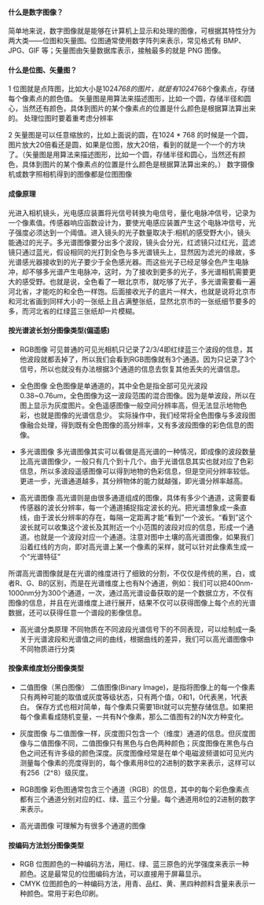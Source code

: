 #### 什么是数字图像？
简单地来说，数字图像就是能够在计算机上显示和处理的图像，可根据其特性分为两大类——位图和矢量图。位图通常使用数字阵列来表示，常见格式有 BMP、JPG、GIF 等；矢量图由矢量数据库表示，接触最多的就是 PNG 图像。

#### 什么是位图、矢量图？
1 位图就是点阵图，比如大小是1024*768的图片，就是有1024*768个像素点，存储每个像素点的颜色值。
矢量图是用算法来描述图形，比如一个圆，存储半径和圆心，当然还有颜色，具体到图片的某个像素点的位置是什么颜色是根据算法算出来的。
处理位图时要着重考虑分辨率

2 矢量图是可以任意缩放的，比如上面说的圆，在1024 * 768 的时候是一个圆，图片放大20倍看还是圆，如果是位图，放大20倍，看到的就是一个一个的方块了。（矢量图是用算法来描述图形，比如一个圆，存储半径和圆心，当然还有颜色，具体到图片的某个像素点的位置是什么颜色是根据算法算出来的。）
数字摄像机或数字照相机得到的图像都是位图图像

#### 成像原理
光进入相机镜头，光电感应装置将光信号转换为电信号，量化电脉冲信号，记录为一个像素值。传感器响应函数设计为，要使光电感应装置产生这个电脉冲信号，光子强度必须达到一个阈值。进入镜头的光子数量取决于:相机的感受野大小，镜头能通过的光子。多光谱图像要分出多个波段，镜头会分光，红滤镜只过红光，蓝滤镜只通过蓝光，假设相同的光打到全色与多光谱镜头上，显然因为滤光的缘故，多光谱感光器接收到的光子要少于全色感光器。而这些光子已经足够全色产生电脉冲，却不够多光谱产生电脉冲，这时，为了接收到更多的光子，多光谱相机需要更大的感受野。也就是说，全色看了一眼北京市，就吃够了光子，多光谱需要看一遍河北省，才能吃的和全色一样饱。后面接收光子的底片一样大，也就是说将北京市和河北省画到同样大小的一张纸上且占满整张纸，显然北京市的一张纸细节要多的多，而河北省的红绿蓝三张纸却一片模糊。

#### 按光谱波长划分图像类型(偏遥感)
* RGB图像
可见普通的可见光相机只记录了2/3/4即红绿蓝三个波段的信息，其他波段就都丢掉了，所以我们会看到RGB图像就有3个通道。因为只记录了3个信号，所以也就没有办法根据3个通道的信息去恢复其他丢失的光谱信息。
* 全色图像
全色图像是单通道的，其中全色是指全部可见光波段0.38~0.76um，全色图像为这一波段范围的混合图像。因为是单波段，所以在图上显示为灰度图片。全色遥感图像一般空间分辨率高，但无法显示地物色彩，也就是图像的光谱信息少。 实际操作中，我们经常将全色图像与多波段图像融合处理，得到既有全色图像的高分辨率，又有多波段图像的彩色信息的图像。

* 多光谱图像
多光谱图像其实可以看做是高光谱的一种情况，即成像的波段数量比高光谱图像少，一般只有几个到十几个。由于光谱信息其实也就对应了色彩信息，所以多波段遥感图像可以得到地物的色彩信息，但是空间分辨率较低。更进一步，光谱通道越多，其分辨物体的能力就越强，即光谱分辨率越高。

* 高光谱图像
高光谱则是由很多通道组成的图像，具体有多少个通道，这需要看传感器的波长分辨率，每一个通道捕捉指定波长的光。把光谱想象成一条直线，由于波长分辨率的存在，每隔一定距离才能“看到”一个波长。“看到”这个波长就可以收集这个波长及其附近一个小范围的波段对应的信息，形成一个通道。也就是一个波段对应一个通道。注意对图中土壤的高光谱图像，如果我们沿着红线的方向，即对高光谱上某一个像素的采样，就可以针对此像素生成一个“光谱特征”

所谓高光谱图像就是在光谱的维度进行了细致的分割，不仅仅是传统的黑，白，或者R、G、B的区别，而是在光谱维度上也有N个通道，例如：我们可以把400nm-1000nm分为300个通道，一次，通过高光谱设备获取的是一个数据立方，不仅有图像的信息，并且在光谱维度上进行展开，结果不仅可以获得图像上每个点的光谱数据，还可以获得任意一个谱段的影像信息。
* 高光谱分类原理
不同物质在不同波段光谱信号下的不同表现，可以绘制成一条关于光谱波段和光谱值之间的曲线，根据曲线的差异，我们可以高光谱图像中不同物质进行分类

#### 按像素维度划分图像类型
* 二值图像（黑白图像）
二值图像(Binary Image)，是指将图像上的每一个像素只有两种可能的取值或灰度等级状态，只有两个值，0和1，0代表黑，1代表白。
保存方式也相对简单，每个像素只需要1Bit就可以完整存储信息。如果把每个像素看成随机变量，一共有N个像素，那么二值图有2的N次方种变化。

* 灰度图像
与二值图像一样，灰度图只包含一个（维度）通道的信息。但灰度图像与二值图像不同，二值图像只有黑色与白色两种颜色；灰度图像在黑色与白色之间还有许多级的颜色深度。灰度图像经常是在单个电磁波频谱如可见光内测量每个像素的亮度得到的，每个像素用8位的2进制的数字来表示，这样可以有256（2^8）级灰度。

* RGB图像
彩色图通常包含三个通道（RGB）的信息，其中的每个彩色像素点都有三个通道分别对应的红、绿、蓝三个分量。每个通道用8位的2进制的数字来表示。

* 高光谱图像
可理解为有很多个通道的图像

#### 按编码方法划分图像类型
* RGB
位图颜色的一种编码方法，用红、绿、蓝三原色的光学强度来表示一种颜色。这是最常见的位图编码方法，可以直接用于屏幕显示。
* CMYK
位图颜色的一种编码方法，用青、品红、黄、黑四种颜料含量来表示一种颜色。常用于彩色印刷。
